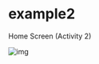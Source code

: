 # example2

Home Screen (Activity 2)
<div>
  <img src="https://res.cloudinary.com/dmjiabmbs/image/upload/v1730367240/output_welcome_screen_ok_dedxpr.png" alt="img">
</div>
